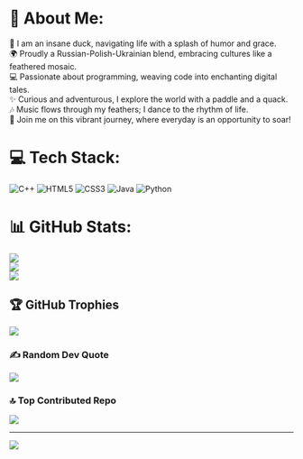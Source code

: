 # 🐤 About Me:
🦆 I am an insane duck, navigating life with a splash of humor and grace.<br>🌍 Proudly a Russian-Polish-Ukrainian blend, embracing cultures like a feathered mosaic.<br>💻 Passionate about programming, weaving code into enchanting digital tales.<br>✨ Curious and adventurous, I explore the world with a paddle and a quack.<br>🎶 Music flows through my feathers; I dance to the rhythm of life.<br>🌈 Join me on this vibrant journey, where everyday is an opportunity to soar!


# 💻 Tech Stack:
![C++](https://img.shields.io/badge/c++-%2300599C.svg?style=for-the-badge&logo=c%2B%2B&logoColor=white) ![HTML5](https://img.shields.io/badge/html5-%23E34F26.svg?style=for-the-badge&logo=html5&logoColor=white) ![CSS3](https://img.shields.io/badge/css3-%231572B6.svg?style=for-the-badge&logo=css3&logoColor=white) ![Java](https://img.shields.io/badge/java-%23ED8B00.svg?style=for-the-badge&logo=openjdk&logoColor=white) ![Python](https://img.shields.io/badge/python-3670A0?style=for-the-badge&logo=python&logoColor=ffdd54)
# 📊 GitHub Stats:
![](https://github-readme-stats.vercel.app/api?username=UnityDuck&theme=dark&hide_border=false&include_all_commits=false&count_private=true)<br/>
![](https://github-readme-streak-stats.herokuapp.com/?user=UnityDuck&theme=dark&hide_border=false)<br/>
![](https://github-readme-stats.vercel.app/api/top-langs/?username=UnityDuck&theme=dark&hide_border=false&include_all_commits=false&count_private=true&layout=compact)

## 🏆 GitHub Trophies
![](https://github-profile-trophy.vercel.app/?username=UnityDuck&theme=radical&no-frame=false&no-bg=true&margin-w=4)

### ✍️ Random Dev Quote
![](https://quotes-github-readme.vercel.app/api?type=horizontal&theme=gruvbox)

### 🔝 Top Contributed Repo
![](https://github-contributor-stats.vercel.app/api?username=UnityDuck&limit=5&theme=dark&combine_all_yearly_contributions=true)

---
[![](https://visitcount.itsvg.in/api?id=UnityDuck&icon=0&color=0)](https://visitcount.itsvg.in)

<!-- Proudly created with GPRM ( https://gprm.itsvg.in ) -->
